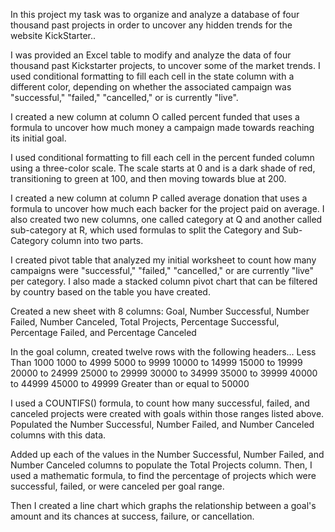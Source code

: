 In this project my task was to organize and analyze a database of four thousand past projects in order to uncover any hidden trends for the website KickStarter..

I was provided an Excel table to modify and analyze the data of four thousand past Kickstarter projects, to uncover some of the market trends. I used conditional formatting to fill each cell in the state column with a different color, depending on whether the associated campaign was "successful," "failed," "cancelled," or is currently "live".

I created a new column at column O called percent funded that uses a formula to uncover how much money a campaign made towards reaching its initial goal.

I used conditional formatting to fill each cell in the percent funded column using a three-color scale. The scale starts at 0 and is a dark shade of red, transitioning to green at 100, and then moving towards blue at 200.

I created a new column at column P called average donation that uses a formula to uncover how much each backer for the project paid on average. I also created two new columns, one called category at Q and another called sub-category at R, which used formulas to split the Category and Sub-Category column into two parts.


I created pivot table that analyzed my initial worksheet to count how many campaigns were "successful," "failed," "cancelled," or are currently "live" per category. I also made a stacked column pivot chart that can be filtered by country based on the table you have created.

Created a new sheet with 8 columns: Goal, Number Successful, Number Failed, Number Canceled, Total Projects, Percentage Successful, Percentage Failed, and Percentage Canceled


In the goal column, created twelve rows with the following headers...
Less Than 1000
1000 to 4999
5000 to 9999
10000 to 14999
15000 to 19999
20000 to 24999
25000 to 29999
30000 to 34999
35000 to 39999
40000 to 44999
45000 to 49999
Greater than or equal to 50000

I used a COUNTIFS() formula, to count how many successful, failed, and canceled projects were created with goals within those ranges listed above. Populated the Number Successful, Number Failed, and Number Canceled columns with this data.

Added up each of the values in the Number Successful, Number Failed, and Number Canceled columns to populate the Total Projects column. Then, I used a mathematic formula, to find the percentage of projects which were successful, failed, or were canceled per goal range.

Then I created a line chart which graphs the relationship between a goal's amount and its chances at success, failure, or cancellation.
